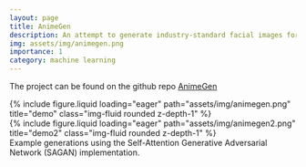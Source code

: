 ```yaml
---
layout: page
title: AnimeGen
description: An attempt to generate industry-standard facial images for anime characters using Generative Adversarial Networks
img: assets/img/animegen.png
importance: 1
category: machine learning
---
```


The project can be found on the github repo [AnimeGen](https://github.com/aandyw/AnimeGen)

<div class="row">
    <div class="col-sm mt-3 mt-md-0">
        {% include figure.liquid loading="eager" path="assets/img/animegen.png" title="demo" class="img-fluid rounded z-depth-1" %}
    </div>
    <div class="col-sm mt-3 mt-md-0">
        {% include figure.liquid loading="eager" path="assets/img/animegen2.png" title="demo2" class="img-fluid rounded z-depth-1" %}
    </div>
</div>
<div class="caption">
    Example generations using the Self-Attention Generative Adversarial Network (SAGAN) implementation.
</div>

